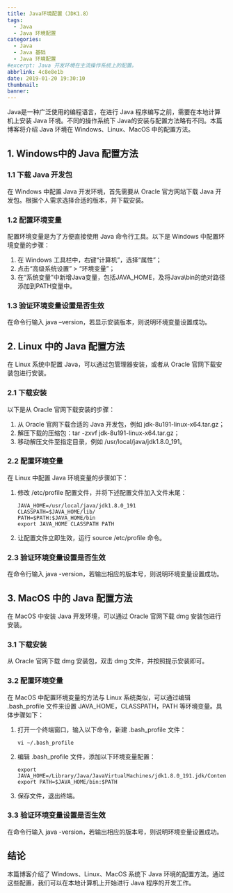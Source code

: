 ```yaml
---
title: Java环境配置（JDK1.8）
tags:
  - Java
  - Java 环境配置
categories:
  - Java
  - Java 基础
  - Java 环境配置
#excerpt: Java 开发环境在主流操作系统上的配置。
abbrlink: 4c8e8e1b
date: 2019-01-20 19:30:10
thumbnail:
banner:
---
```


Java是一种广泛使用的编程语言，在进行 Java 程序编写之前，需要在本地计算机上安装 Java 环境。不同的操作系统下 Java的安装与配置方法略有不同。本篇博客将介绍 Java 环境在 Windows、Linux、MacOS 中的配置方法。

## 1. Windows中的 Java 配置方法

### 1.1 下载 Java 开发包

在 Windows 中配置 Java 开发环境，首先需要从 Oracle 官方网站下载 Java 开发包。根据个人需求选择合适的版本，并下载安装。

### 1.2 配置环境变量

配置环境变量是为了方便直接使用 Java 命令行工具。以下是 Windows 中配置环境变量的步骤：

1. 在 Windows 工具栏中，右键“计算机”，选择“属性”；
2. 点击“高级系统设置” > “环境变量”；
3. 在“系统变量”中新增Java变量，包括JAVA_HOME，及将Java\bin的绝对路径添加到PATH变量中。

### 1.3 验证环境变量设置是否生效

在命令行输入 java –version，若显示安装版本，则说明环境变量设置成功。

## 2. Linux 中的 Java 配置方法

在 Linux 系统中配置 Java，可以通过包管理器安装，或者从 Oracle 官网下载安装包进行安装。

### 2.1 下载安装

以下是从 Oracle 官网下载安装的步骤：

1. 从 Oracle 官网下载合适的 Java 开发包，例如 jdk-8u191-linux-x64.tar.gz；
2. 解压下载的压缩包：tar -zxvf jdk-8u191-linux-x64.tar.gz；
3. 移动解压文件至指定目录，例如 /usr/local/java/jdk1.8.0_191。

### 2.2 配置环境变量

在 Linux 中配置 Java 环境变量的步骤如下：

1. 修改 /etc/profile 配置文件，并将下述配置文件加入文件末尾：
    ```
   JAVA_HOME=/usr/local/java/jdk1.8.0_191
   CLASSPATH=$JAVA_HOME/lib/
   PATH=$PATH:$JAVA_HOME/bin
   export JAVA_HOME CLASSPATH PATH
   ```
2. 让配置文件立即生效，运行 source /etc/profile 命令。

### 2.3 验证环境变量设置是否生效

在命令行输入 java -version，若输出相应的版本号，则说明环境变量设置成功。

## 3. MacOS 中的 Java 配置方法

在 MacOS 中安装 Java 开发环境，可以通过 Oracle 官网下载 dmg 安装包进行安装。

### 3.1 下载安装

从 Oracle 官网下载 dmg 安装包，双击 dmg 文件，并按照提示安装即可。

### 3.2 配置环境变量

在 MacOS 中配置环境变量的方法与 Linux 系统类似，可以通过编辑 .bash_profile 文件来设置 JAVA_HOME，CLASSPATH，PATH 等环境变量。具体步骤如下：

1. 打开一个终端窗口，输入以下命令，新建 .bash_profile 文件：

   ```
   vi ~/.bash_profile
   ```

2. 编辑 .bash_profile 文件，添加以下环境变量配置：

   ```
   export JAVA_HOME=/Library/Java/JavaVirtualMachines/jdk1.8.0_191.jdk/Contents/Home
   export PATH=$JAVA_HOME/bin:$PATH
   ```

3. 保存文件，退出终端。

### 3.3 验证环境变量设置是否生效

在命令行输入 java -version，若输出相应的版本号，则说明环境变量设置成功。

## 结论

本篇博客介绍了 Windows、Linux、MacOS 系统下 Java 环境的配置方法。通过这些配置，我们可以在本地计算机上开始进行 Java 程序的开发工作。
